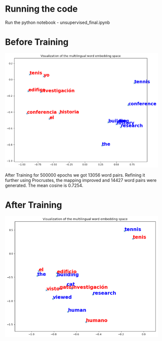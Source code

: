 # Running the code

Run the python notebook - unsupervised_final.ipynb


# Before Training
![Before training](before.png)



After Training for 500000 epochs we got 13056 word pairs.
Refining it further using Procrustes, the mapping improved and 14427 word pairs were generated. The mean cosine is 0.7254.
# After Training
![Multilingual embedding space](mapping.png)

